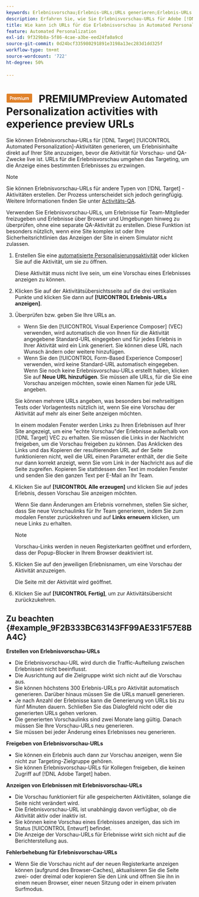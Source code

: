 ```yaml
---
keywords: Erlebnisvorschau;Erlebnis-URLs;URLs generieren;Erlebnis-URLs anzeigen
description: Erfahren Sie, wie Sie Erlebnisvorschau-URLs für Adobe [!DNL Target] Automated Personalization-Aktivitäten verwenden, um Erlebnisinhalte direkt auf Ihrer Site anzuzeigen, bevor die Aktivität live ist.
title: Wie kann ich URLs für die Erlebnisvorschau in Automated Personalization-Aktivitäten verwenden?
feature: Automated Personalization
exl-id: 9f329b8a-5f86-4cae-a3be-eed24fa0a9cd
source-git-commit: 0d24bcf335980291891e3198a13ec283d1dd325f
workflow-type: tm+mt
source-wordcount: '722'
ht-degree: 50%

---
```


# ![](/help/assets/premium.png) PREMIUMPreview Automated Personalization activities with experience preview URLs

Sie können Erlebnisvorschau-URLs für [!DNL Target] [!UICONTROL Automated Personalization]-Aktivitäten generieren, um Erlebnisinhalte direkt auf Ihrer Site anzuzeigen, bevor die Aktivität für Vorschau- und QA-Zwecke live ist. URLs für die Erlebnisvorschau umgehen das Targeting, um die Anzeige eines bestimmten Erlebnisses zu erzwingen.

>[!NOTE]
>
>Sie können Erlebnisvorschau-URLs für andere Typen von [!DNL Target] -Aktivitäten erstellen. Der Prozess unterscheidet sich jedoch geringfügig. Weitere Informationen finden Sie unter [Activitäts-QA](/help/c-activities/c-activity-qa/activity-qa.md#preview).

Verwenden Sie Erlebnisvorschau-URLs, um Erlebnisse für Team-Mitglieder freizugeben und Erlebnisse über Browser und Umgebungen hinweg zu überprüfen, ohne eine separate QA-Aktivität zu erstellen. Diese Funktion ist besonders nützlich, wenn eine Site komplex ist oder Ihre Sicherheitsrichtlinien das Anzeigen der Site in einem Simulator nicht zulassen.

1. Erstellen Sie eine [automatisierte Personalisierungsaktivität](/help/c-activities/t-automated-personalization/create-ap-activity.md#task_8AAF837796D74CF893CA2F88BA1491C9) oder klicken Sie auf die Aktivität, um sie zu öffnen.

   Diese Aktivität muss nicht live sein, um eine Vorschau eines Erlebnisses anzeigen zu können.

1. Klicken Sie auf der Aktivitätsübersichtsseite auf die drei vertikalen Punkte und klicken Sie dann auf **[!UICONTROL Erlebnis-URLs anzeigen]**.

1. Überprüfen bzw. geben Sie Ihre URLs an.

   * Wenn Sie den [!UICONTROL Visual Experience Composer] (VEC) verwenden, wird automatisch die von Ihnen für die Aktivität angegebene Standard-URL eingegeben und für jedes Erlebnis in Ihrer Aktivität wird ein Link generiert. Sie können diese URL nach Wunsch ändern oder weitere hinzufügen.
   * Wenn Sie den [!UICONTROL Form-Based Experience Composer] verwenden, wird keine Standard-URL automatisch eingegeben. Wenn Sie noch keine Erlebnisvorschau-URLs erstellt haben, klicken Sie auf **Neue URL hinzufügen**. Sie müssen alle URLs, für die Sie eine Vorschau anzeigen möchten, sowie einen Namen für jede URL angeben.

   Sie können mehrere URLs angeben, was besonders bei mehrseitigen Tests oder Vorlagentests nützlich ist, wenn Sie eine Vorschau der Aktivität auf mehr als einer Seite anzeigen möchten.

   In einem modalen Fenster werden Links zu Ihren Erlebnissen auf Ihrer Site angezeigt, um eine &quot;echte Vorschau&quot;der Erlebnisse außerhalb von [!DNL Target] VEC zu erhalten. Sie müssen die Links in der Nachricht freigeben, um die Vorschau freigeben zu können. Das Anklicken des Links und das Kopieren der resultierenden URL auf der Seite funktionieren nicht, weil die URL einen Parameter enthält, der die Seite nur dann korrekt anzeigt, wenn Sie vom Link in der Nachricht aus auf die Seite zugreifen. Kopieren Sie stattdessen den Text im modalen Fenster und senden Sie den ganzen Text per E-Mail an Ihr Team.

1. Klicken Sie auf **[!UICONTROL Alle erzeugen]** und klicken Sie auf jedes Erlebnis, dessen Vorschau Sie anzeigen möchten.

   Wenn Sie dann Änderungen am Erlebnis vornehmen, stellen Sie sicher, dass Sie neue Vorschaulinks für Ihr Team generieren, indem Sie zum modalen Fenster zurückkehren und auf **Links erneuern** klicken, um neue Links zu erhalten.

   >[!NOTE]
   >
   >Vorschau-Links werden in neuen Registerkarten geöffnet und erfordern, dass der Popup-Blocker in Ihrem Browser deaktiviert ist.

1. Klicken Sie auf den jeweiligen Erlebnisnamen, um eine Vorschau der Aktivität anzuzeigen.

   Die Seite mit der Aktivität wird geöffnet.

1. Klicken Sie auf **[!UICONTROL Fertig]**, um zur Aktivitätsübersicht zurückzukehren.

## Zu beachten {#example_9F2B333BC63143FF99AE331F57E8BA4C}

**Erstellen von Erlebnisvorschau-URLs**

* Die Erlebnisvorschau-URL wird durch die Traffic-Aufteilung zwischen Erlebnissen nicht beeinflusst.
* Die Ausrichtung auf die Zielgruppe wirkt sich nicht auf die Vorschau aus.
* Sie können höchstens 300 Erlebnis-URLs pro Aktivität automatisch generieren. Darüber hinaus müssen Sie die URLs manuell generieren.
* Je nach Anzahl der Erlebnisse kann die Generierung von URLs bis zu fünf Minuten dauern. Schließen Sie das Dialogfeld nicht oder die generierten URLs gehen verloren.
* Die generierten Vorschaulinks sind zwei Monate lang gültig. Danach müssen Sie Ihre Vorschau-URLs neu generieren.
* Sie müssen bei jeder Änderung eines Erlebnisses neu generieren.

**Freigeben von Erlebnisvorschau-URLs**

* Sie können ein Erlebnis auch dann zur Vorschau anzeigen, wenn Sie nicht zur Targeting-Zielgruppe gehören.
* Sie können Erlebnisvorschau-URLs für Kollegen freigeben, die keinen Zugriff auf [!DNL Adobe Target] haben.

**Anzeigen von Erlebnissen mit Erlebnisvorschau-URLs**

* Die Vorschau funktioniert für alle gespeicherten Aktivitäten, solange die Seite nicht verändert wird.
* Die Erlebnisvorschau-URL ist unabhängig davon verfügbar, ob die Aktivität aktiv oder inaktiv ist.
* Sie können keine Vorschau eines Erlebnisses anzeigen, das sich im Status [!UICONTROL Entwurf] befindet.
* Die Anzeige der Vorschau-URLs für Erlebnisse wirkt sich nicht auf die Berichterstellung aus.

**Fehlerbehebung für Erlebnisvorschau-URLs**

* Wenn Sie die Vorschau nicht auf der neuen Registerkarte anzeigen können (aufgrund des Browser-Caches), aktualisieren Sie die Seite zwei- oder dreimal oder kopieren Sie den Link und öffnen Sie ihn in einem neuen Browser, einer neuen Sitzung oder in einem privaten Surfmodus.
